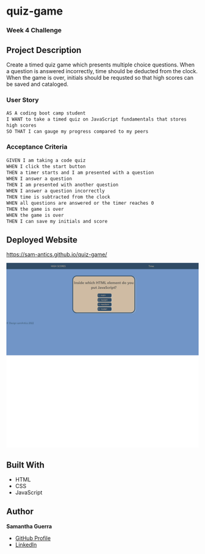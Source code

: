 # quiz-game
### Week 4 Challenge
## Project Description
Create a timed quiz game which presents multiple choice questions. When a question is answered incorrectly, time should be deducted from the clock. When the game is over, initials should be requsted so that high scores can be saved and cataloged.
### User Story
```
AS A coding boot camp student
I WANT to take a timed quiz on JavaScript fundamentals that stores high scores
SO THAT I can gauge my progress compared to my peers
```
### Acceptance Criteria
```
GIVEN I am taking a code quiz
WHEN I click the start button
THEN a timer starts and I am presented with a question
WHEN I answer a question
THEN I am presented with another question
WHEN I answer a question incorrectly
THEN time is subtracted from the clock
WHEN all questions are answered or the timer reaches 0
THEN the game is over
WHEN the game is over
THEN I can save my initials and score
```

## Deployed Website
https://sam-antics.github.io/quiz-game/

![Deployed website](./assets/images/screenshot1.png)

## Built With
* HTML
* CSS
* JavaScript


## Author
**Samantha Guerra**

- [GitHub Profile](https://github.com/Sam-Antics)
- [LinkedIn](https://www.linkedin.com/in/seguerra/)
